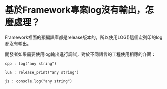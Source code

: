 # **基於Framework專案log沒有輸出，怎麼處理？** #

Framework裡面的預編譯庫都是release版本的，所以使用LOG()這個宏列印的log都沒有輸出。 

開發者如果需要使用log輸出進行調試，對於不同語言的工程使用相應的介面： 

```
cpp : log("any string") 

lua : release_print("any string") 

js : console.log("any string")
```
